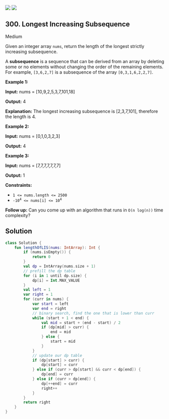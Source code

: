 [![](https://img.shields.io/github/stars/javadev/LeetCode-in-All?label=Stars&style=flat-square)](https://github.com/javadev/LeetCode-in-All)
[![](https://img.shields.io/github/forks/javadev/LeetCode-in-All?label=Fork%20me%20on%20GitHub%20&style=flat-square)](https://github.com/javadev/LeetCode-in-All/fork)

## 300\. Longest Increasing Subsequence

Medium

Given an integer array `nums`, return the length of the longest strictly increasing subsequence.

A **subsequence** is a sequence that can be derived from an array by deleting some or no elements without changing the order of the remaining elements. For example, `[3,6,2,7]` is a subsequence of the array `[0,3,1,6,2,2,7]`.

**Example 1:**

**Input:** nums = [10,9,2,5,3,7,101,18]

**Output:** 4

**Explanation:** The longest increasing subsequence is [2,3,7,101], therefore the length is 4.

**Example 2:**

**Input:** nums = [0,1,0,3,2,3]

**Output:** 4

**Example 3:**

**Input:** nums = [7,7,7,7,7,7,7]

**Output:** 1

**Constraints:**

*   `1 <= nums.length <= 2500`
*   <code>-10<sup>4</sup> <= nums[i] <= 10<sup>4</sup></code>

**Follow up:** Can you come up with an algorithm that runs in `O(n log(n))` time complexity?

## Solution

```kotlin
class Solution {
    fun lengthOfLIS(nums: IntArray): Int {
        if (nums.isEmpty()) {
            return 0
        }
        val dp = IntArray(nums.size + 1)
        // prefill the dp table
        for (i in 1 until dp.size) {
            dp[i] = Int.MAX_VALUE
        }
        val left = 1
        var right = 1
        for (curr in nums) {
            var start = left
            var end = right
            // binary search, find the one that is lower than curr
            while (start + 1 < end) {
                val mid = start + (end - start) / 2
                if (dp[mid] > curr) {
                    end = mid
                } else {
                    start = mid
                }
            }
            // update our dp table
            if (dp[start] > curr) {
                dp[start] = curr
            } else if (curr > dp[start] && curr < dp[end]) {
                dp[end] = curr
            } else if (curr > dp[end]) {
                dp[++end] = curr
                right++
            }
        }
        return right
    }
}
```